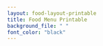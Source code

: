 ```yaml
---
layout: food-layout-printable
title: Food Menu Printable
background_file: " "
font_color: "black"
---
```

